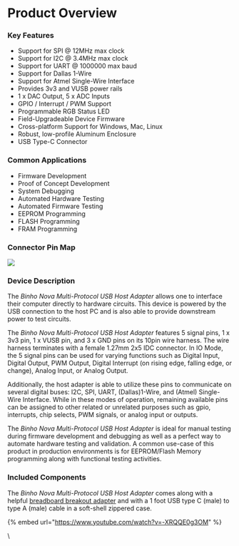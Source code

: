 # Product Overview

### Key Features

* Support for SPI @ 12MHz max clock
* Support for I2C @ 3.4MHz max clock
* Support for UART @ 1000000 max baud
* Support for Dallas 1-Wire
* Support for Atmel Single-Wire Interface
* Provides 3v3 and VUSB power rails
* 1 x DAC Output, 5 x ADC Inputs
* GPIO / Interrupt / PWM Support
* Programmable RGB Status LED
* Field-Upgradeable Device Firmware
* Cross-platform Support for Windows, Mac, Linux
* Robust, low-profile Aluminum Enclosure
* USB Type-C Connector

### Common Applications

* Firmware Development
* Proof of Concept Development
* System Debugging
* Automated Hardware Testing
* Automated Firmware Testing
* EEPROM Programming
* FLASH Programming
* FRAM Programming

### Connector Pin Map

![](../.gitbook/assets/20200619\_novaPinout.png)

### Device Description

The _Binho Nova Multi-Protocol USB Host Adapter_ allows one to interface their computer directly to hardware circuits. This device is powered by the USB connection to the host PC and is also able to provide downstream power to test circuits.

The _Binho Nova Multi-Protocol USB Host Adapter_ features 5 signal pins, 1 x 3v3 pin, 1 x VUSB pin, and 3 x GND pins on its 10pin wire harness. The wire harness terminates with a female 1.27mm 2x5 IDC connector. In IO Mode, the 5 signal pins can be used for varying functions such as Digital Input, Digital Output, PWM Output, Digital Interrupt (on rising edge, falling edge, or change), Analog Input, or Analog Output.

Additionally, the host adapter is able to utilize these pins to communicate on several digital buses: I2C, SPI, UART, (Dallas)1-Wire, and (Atmel) Single-Wire Interface. While in these modes of operation, remaining available pins can be assigned to other related or unrelated purposes such as gpio, interrupts, chip selects, PWM signals, or analog input or outputs.

The _Binho Nova Multi-Protocol USB Host Adapter_ is ideal for manual testing during firmware development and debugging as well as a perfect way to automate hardware testing and validation. A common use-case of this product in production environments is for EEPROM/Flash Memory programming along with functional testing activities.

### Included Components

The _Binho Nova Multi-Protocol USB Host Adapter_ comes along with a helpful [breadboard breakout adapter](https://binho.io/collections/accessories/products/breadboard-breakout) and with a 1 foot USB type C (male) to type A (male) cable in a soft-shell zippered case.

{% embed url="https://www.youtube.com/watch?v=-XRQQE0g3OM" %}



\
